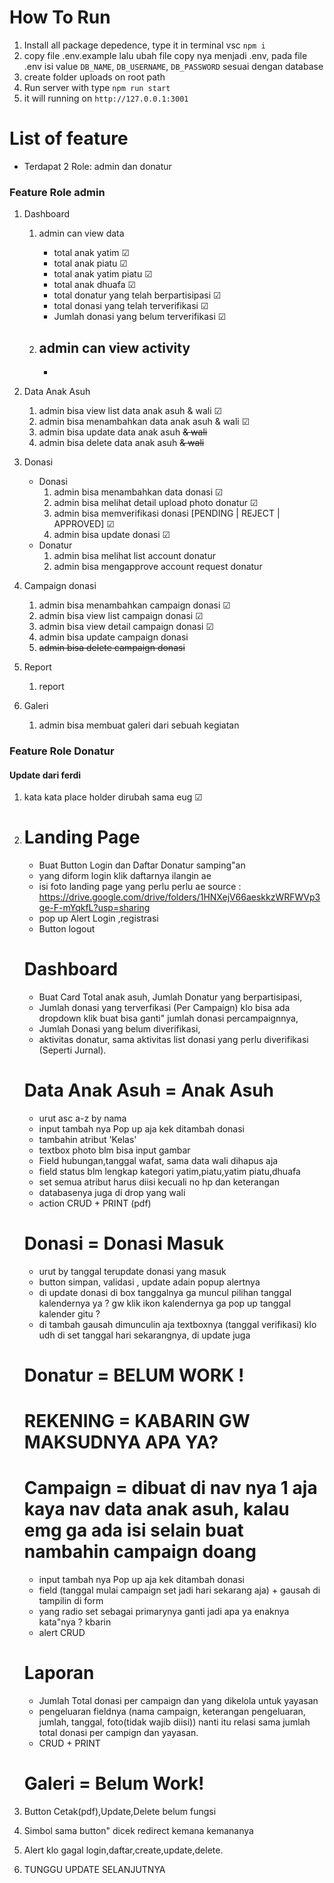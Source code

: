# How To Run

1. Install all package depedence, type it in terminal vsc `npm i`
2. copy file .env.example lalu ubah file copy nya menjadi .env, pada file .env isi value `DB_NAME`, `DB_USERNAME`, `DB_PASSWORD` sesuai dengan database
3. create folder uploads on root path
4. Run server with type `npm run start`
5. it will running on `http://127.0.0.1:3001`

# List of feature

- Terdapat 2 Role: admin dan donatur

### Feature Role admin

1. Dashboard

   1. admin can view data

      - total anak yatim &#9745;
      - total anak piatu &#9745;
      - total anak yatim piatu &#9745;
      - total anak dhuafa &#9745;
      - total donatur yang telah berpartisipasi &#9745;
      - total donasi yang telah terverifikasi &#9745;
      - Jumlah donasi yang belum terverifikasi &#9745;

   1. ## admin can view activity

      -

1. Data Anak Asuh
   1. admin bisa view list data anak asuh & wali &#9745;
   1. admin bisa menambahkan data anak asuh & wali &#9745;
   1. admin bisa update data anak asuh <s>& wali</s>
   1. admin bisa delete data anak asuh <s>& wali</s>
1. Donasi
   - Donasi
     1. admin bisa menambahkan data donasi &#9745;
     1. admin bisa melihat detail upload photo donatur &#9745;
     1. admin bisa memverifikasi donasi [PENDING | REJECT | APPROVED] &#9745;
     1. admin bisa update donasi &#9745;
   - Donatur
     1. admin bisa melihat list account donatur
     1. admin bisa mengapprove account request donatur
1. Campaign donasi
   1. admin bisa menambahkan campaign donasi &#9745;
   1. admin bisa view list campaign donasi &#9745;
   1. admin bisa view detail campaign donasi &#9745;
   1. admin bisa update campaign donasi
   1. <s>admin bisa delete campaign donasi</s>
1. Report
   1. report
1. Galeri
   1. admin bisa membuat galeri dari sebuah kegiatan

### Feature Role Donatur

#### Update dari ferdi

1. kata kata place holder dirubah sama eug &#9745;
2. # Landing Page

   - Buat Button Login dan Daftar Donatur samping"an
   - yang diform login klik daftarnya ilangin ae
   - isi foto landing page yang perlu perlu ae source : https://drive.google.com/drive/folders/1HNXejV66aeskkzWRFWVp3ge-F-mYqkfL?usp=sharing
   - pop up Alert Login ,registrasi
   - Button logout

   # Dashboard

   - Buat Card Total anak asuh, Jumlah Donatur yang berpartisipasi,
   - Jumlah donasi yang terverfikasi (Per Campaign) klo bisa ada dropdown klik buat bisa ganti" jumlah donasi percampaignnya,
   - Jumlah Donasi yang belum diverifikasi,
   - aktivitas donatur, sama aktivitas list donasi yang perlu diverifikasi (Seperti Jurnal).

   # Data Anak Asuh = Anak Asuh

   - urut asc a-z by nama
   - input tambah nya Pop up aja kek ditambah donasi
   - tambahin atribut 'Kelas'
   - textbox photo blm bisa input gambar
   - Field hubungan,tanggal wafat, sama data wali dihapus aja
   - field status blm lengkap kategori yatim,piatu,yatim piatu,dhuafa
   - set semua atribut harus diisi kecuali no hp dan keterangan
   - databasenya juga di drop yang wali
   - action CRUD + PRINT (pdf)

   # Donasi = Donasi Masuk

   - urut by tanggal terupdate donasi yang masuk
   - button simpan, validasi , update adain popup alertnya
   - di update donasi di box tanggalnya ga muncul pilihan tanggal kalendernya ya ? gw klik ikon kalendernya ga pop up tanggal kalender gitu ?
   - di tambah gausah dimunculin aja textboxnya (tanggal verifikasi) klo udh di set tanggal hari sekarangnya, di update juga

   # Donatur = BELUM WORK !

   # REKENING = KABARIN GW MAKSUDNYA APA YA?

   # Campaign = dibuat di nav nya 1 aja kaya nav data anak asuh, kalau emg ga ada isi selain buat nambahin campaign doang

   - input tambah nya Pop up aja kek ditambah donasi
   - field (tanggal mulai campaign set jadi hari sekarang aja) + gausah di tampilin di form
   - yang radio set sebagai primarynya ganti jadi apa ya enaknya kata"nya ? kbarin
   - alert CRUD

   # Laporan

   - Jumlah Total donasi per campaign dan yang dikelola untuk yayasan
   - pengeluaran fieldnya (nama campaign, keterangan pengeluaran, jumlah, tanggal, foto(tidak wajib diisi)) nanti itu relasi sama jumlah total donasi per campign dan yayasan.
   - CRUD + PRINT

   # Galeri = Belum Work!

3. Button Cetak(pdf),Update,Delete belum fungsi
4. Simbol sama button" dicek redirect kemana kemananya
5. Alert klo gagal login,daftar,create,update,delete.
6. TUNGGU UPDATE SELANJUTNYA
